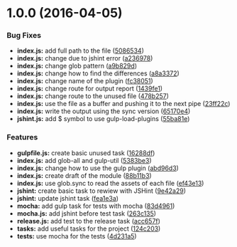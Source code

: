 <a name="1.0.0"></a>
# 1.0.0 (2016-04-05)


### Bug Fixes

* **index.js:** add full path to the file ([5086534](https://github.com/felixzapata/gulp-unused/commit/5086534))
* **index.js:** change due to jshint error ([a236978](https://github.com/felixzapata/gulp-unused/commit/a236978))
* **index.js:** change glob pattern ([a9b829d](https://github.com/felixzapata/gulp-unused/commit/a9b829d))
* **index.js:** change how to find the differences ([a8a3372](https://github.com/felixzapata/gulp-unused/commit/a8a3372))
* **index.js:** change name of the plugin ([fc38051](https://github.com/felixzapata/gulp-unused/commit/fc38051))
* **index.js:** change route for output report ([1439fe1](https://github.com/felixzapata/gulp-unused/commit/1439fe1))
* **index.js:** change route to the unused file ([478b257](https://github.com/felixzapata/gulp-unused/commit/478b257))
* **index.js:** use the file as a buffer and pushing it to the next pipe ([23ff22c](https://github.com/felixzapata/gulp-unused/commit/23ff22c))
* **index.js:** write the output using the sync version ([65170e4](https://github.com/felixzapata/gulp-unused/commit/65170e4))
* **jshint.js:** add $ symbol to use gulp-load-plugins ([55ba81e](https://github.com/felixzapata/gulp-unused/commit/55ba81e))

### Features

* **gulpfile.js:** create basic unused task ([16288df](https://github.com/felixzapata/gulp-unused/commit/16288df))
* **index.js:** add glob-all and gulp-util ([5383be3](https://github.com/felixzapata/gulp-unused/commit/5383be3))
* **index.js:** change how to use the gulp plugin ([abd96d3](https://github.com/felixzapata/gulp-unused/commit/abd96d3))
* **index.js:** create draft of the module ([88b11b3](https://github.com/felixzapata/gulp-unused/commit/88b11b3))
* **index.js:** use glob.sync to read the assets of each file ([ef43e13](https://github.com/felixzapata/gulp-unused/commit/ef43e13))
* **jshint:** create basic task to rewiew with JSHint ([9e42a29](https://github.com/felixzapata/gulp-unused/commit/9e42a29))
* **jshint:** update jshint task ([fea1e3a](https://github.com/felixzapata/gulp-unused/commit/fea1e3a))
* **mocha:** add gulp task for tests with mocha ([83d4961](https://github.com/felixzapata/gulp-unused/commit/83d4961))
* **mocha.js:** add jshint before test task ([263c135](https://github.com/felixzapata/gulp-unused/commit/263c135))
* **release.js:** add test to the release task ([acc657f](https://github.com/felixzapata/gulp-unused/commit/acc657f))
* **tasks:** add useful tasks for the project ([124c203](https://github.com/felixzapata/gulp-unused/commit/124c203))
* **tests:** use mocha for the tests ([4d231a5](https://github.com/felixzapata/gulp-unused/commit/4d231a5))



